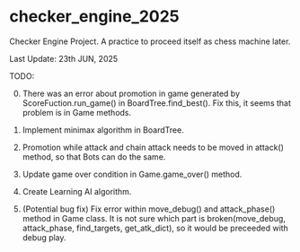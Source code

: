 # checker_engine_2025

Checker Engine Project. A practice to proceed itself as chess machine later.

Last Update: 23th JUN, 2025

TODO:

0. There was an error about promotion in game generated by ScoreFuction.run_game() in BoardTree.find_best(). Fix this, it seems that problem is in Game methods.

1. Implement minimax algorithm in BoardTree.

2. Promotion while attack and chain attack needs to be moved in attack() method, so that Bots can do the same.

3. Update game over condition in Game.game_over() method.

4. Create Learning AI algorithm.

5. (Potential bug fix) Fix error within move_debug() and attack_phase() method in Game class. It is not sure which part is broken(move_debug, attack_phase, find_targets, get_atk_dict), so it would be preceeded with debug play.
